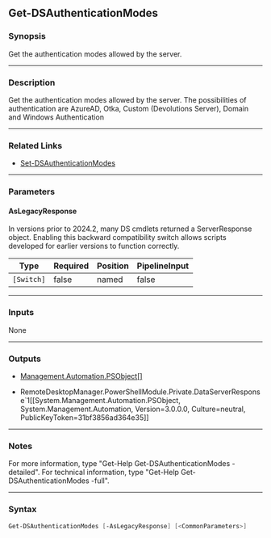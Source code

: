Get-DSAuthenticationModes
-------------------------

### Synopsis
Get the authentication modes allowed by the server.

---

### Description

Get the authentication modes allowed by the server. The possibilities of authentication are AzureAD, Otka, Custom (Devolutions Server), Domain and Windows Authentication

---

### Related Links
* [Set-DSAuthenticationModes](Set-DSAuthenticationModes)

---

### Parameters
#### **AsLegacyResponse**
In versions prior to 2024.2, many DS cmdlets returned a ServerResponse object. Enabling this backward compatibility switch allows scripts developed for earlier versions to function correctly.

|Type      |Required|Position|PipelineInput|
|----------|--------|--------|-------------|
|`[Switch]`|false   |named   |false        |

---

### Inputs
None

---

### Outputs
* [Management.Automation.PSObject[]](https://learn.microsoft.com/en-us/dotnet/api/System.Management.Automation.PSObject[])

* RemoteDesktopManager.PowerShellModule.Private.DataServerResponse`1[[System.Management.Automation.PSObject, System.Management.Automation, Version=3.0.0.0, Culture=neutral, PublicKeyToken=31bf3856ad364e35]]

---

### Notes
For more information, type "Get-Help Get-DSAuthenticationModes -detailed". For technical information, type "Get-Help Get-DSAuthenticationModes -full".

---

### Syntax
```PowerShell
Get-DSAuthenticationModes [-AsLegacyResponse] [<CommonParameters>]
```
